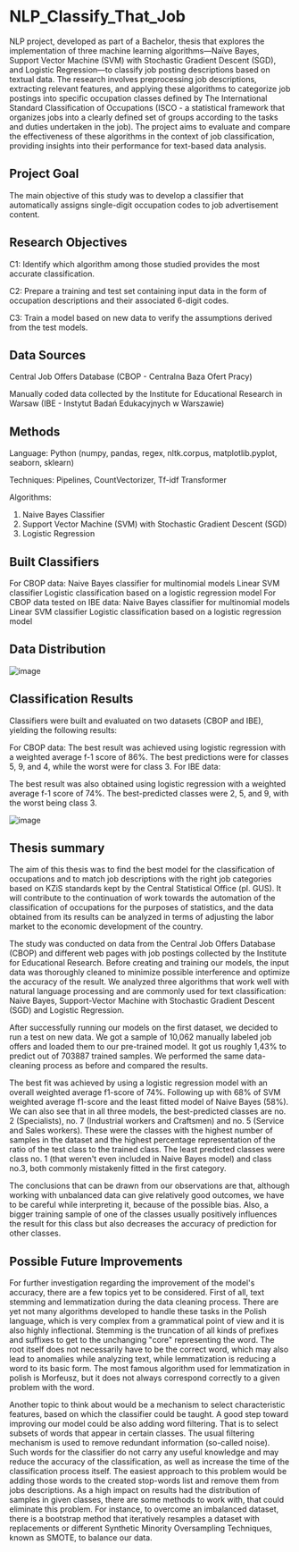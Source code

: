 # NLP_Classify_That_Job
NLP project, developed as part of a Bachelor, thesis that explores the implementation of three machine learning algorithms—Naïve Bayes, Support Vector Machine (SVM) with Stochastic Gradient Descent (SGD), and Logistic Regression—to classify job posting descriptions based on textual data. The research involves preprocessing job descriptions, extracting relevant features, and applying these algorithms to categorize job postings into specific occupation classes defined by The International Standard Classification of Occupations (ISCO - a statistical framework that organizes jobs into a clearly defined set of groups according to the tasks and duties undertaken in the job). The project aims to evaluate and compare the effectiveness of these algorithms in the context of job classification, providing insights into their performance for text-based data analysis.

## Project Goal
The main objective of this study was to develop a classifier that automatically assigns single-digit occupation codes to job advertisement content.

## Research Objectives
  C1: Identify which algorithm among those studied provides the most accurate classification.
  
  C2: Prepare a training and test set containing input data in the form of occupation descriptions and their associated 6-digit codes.
  
  C3: Train a model based on new data to verify the assumptions derived from the test models.

## Data Sources
Central Job Offers Database (CBOP - Centralna Baza Ofert Pracy)

Manually coded data collected by the Institute for Educational Research in Warsaw (IBE - Instytut Badań Edukacyjnych w Warszawie)

## Methods
Language: Python (numpy, pandas, regex, nltk.corpus, matplotlib.pyplot, seaborn, sklearn)

Techniques: Pipelines, CountVectorizer, Tf-idf Transformer

Algorithms:
  1) Naive Bayes Classifier
  2) Support Vector Machine (SVM) with Stochastic Gradient Descent (SGD)
  3) Logistic Regression

## Built Classifiers
For CBOP data:
  Naive Bayes classifier for multinomial models
  Linear SVM classifier
  Logistic classification based on a logistic regression model
For CBOP data tested on IBE data:
  Naive Bayes classifier for multinomial models
  Linear SVM classifier
  Logistic classification based on a logistic regression model

## Data Distribution
![image](https://github.com/user-attachments/assets/2c55e31f-a1d2-4c28-a208-e7596f91e264)

## Classification Results
Classifiers were built and evaluated on two datasets (CBOP and IBE), yielding the following results:

For CBOP data:
  The best result was achieved using logistic regression with a weighted average f-1 score of 86%.
  The best predictions were for classes 5, 9, and 4, while the worst were for class 3.
  For IBE data:

The best result was also obtained using logistic regression with a weighted average f-1 score of 74%.
The best-predicted classes were 2, 5, and 9, with the worst being class 3.

![image](https://github.com/user-attachments/assets/e6ef8654-c239-40be-9ace-1d38da47734a)

## Thesis summary
The aim of this thesis was to find the best model for the classification of occupations and to match job descriptions with the right job categories based on KZiS standards kept by the Central Statistical Office (pl. GUS). It will contribute to the continuation of work towards the automation of the classification of occupations for the purposes of statistics, and the data obtained from its results can be analyzed in terms of adjusting the labor market to the economic development of the country.

The study was conducted on data from the Central Job Offers Database (CBOP) and different web pages with job postings collected by the Institute for Educational Research. Before creating and training our models, the input data was thoroughly cleaned to minimize possible interference and optimize the accuracy of the result.
We analyzed three algorithms that work well with natural language processing and are commonly used for text classification: Naive Bayes, Support-Vector Machine with Stochastic Gradient Descent (SGD) and Logistic Regression. 

After successfully running our models on the first dataset, we decided to run a test on new data. We got a sample of 10,062 manually labeled job offers and loaded them to our pre-trained model. It got us roughly 1,43% to predict out of 703887 trained samples. We performed the same data-cleaning process as before and compared the results.

The best fit was achieved by using a logistic regression model with an overall weighted average f1-score of 74%. Following up with 68% of SVM weighted average f1-score and the least fitted model of Naive Bayes (58%). We can also see that in all three models, the best-predicted classes are no. 2 (Specialists), no. 7 (Industrial
workers and Craftsmen) and no. 5 (Service and Sales workers). These were the classes with the highest number of samples in the dataset and the highest percentage representation of the ratio of the test class to the trained class. The least predicted classes were class no. 1 (that weren't even included in Naive Bayes model) and class no.3, both commonly mistakenly fitted in the first category.

The conclusions that can be drawn from our observations are that, although working with unbalanced data can give relatively good outcomes, we have to be careful while interpreting it, because of the possible bias. Also, a bigger training sample of one of the classes usually positively influences the result for this class but also decreases the accuracy of prediction for other classes. 

## Possible Future Improvements
For further investigation regarding the improvement of the model's accuracy, there are a few topics yet to be considered. First of all, text stemming and lemmatization during the data cleaning process. There are yet not many algorithms developed to handle these tasks in the Polish language, which is very complex from a grammatical point of view and it is also highly inflectional. Stemming is the truncation of all kinds of prefixes and suffixes to get to the unchanging "core" representing the word. The root itself does not necessarily have to be the correct word, which may also lead to anomalies while analyzing text, while lemmatization is reducing a word to its basic form. The most famous algorithm used for lemmatization in polish is Morfeusz, but it does not always correspond correctly to a given problem with the word.

Another topic to think about would be a mechanism to select characteristic features, based on which the classifier could be taught. A good step toward improving our model could be also adding word filtering. That is to select subsets of words that appear in certain classes. The usual filtering mechanism is used to remove redundant information (so-called noise). Such words for the classifier do not carry any useful knowledge and may reduce the accuracy of the classification, as well as increase the time of the classification process itself. The easiest approach to this problem would be adding those words to the created stop-words list and remove them from jobs descriptions. As a high impact on results had the distribution of samples in given classes, there are some methods to work with, that could eliminate this problem. For instance, to overcome an imbalanced dataset, there is a bootstrap method that iteratively resamples a dataset with replacements or different Synthetic Minority Oversampling Techniques, known as SMOTE, to balance our data. 
